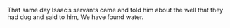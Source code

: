 That same day Isaac’s servants came and told him about the well that they had dug and said to him, We have found water.

